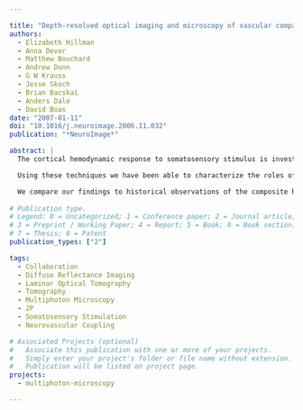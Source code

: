 ```yaml
---

title: "Depth-resolved optical imaging and microscopy of vascular compartment dynamics during somatosensory stimulation"
authors:
  - Elizabeth Hillman
  - Anna Devor
  - Matthew Bouchard
  - Andrew Dunn
  - G W Krauss
  - Jesse Skoch
  - Brian Bacskai
  - Anders Dale
  - David Boas
date: "2007-01-11"
doi: "10.1016/j.neuroimage.2006.11.032"
publication: "*NeuroImage*"

abstract: |
  The cortical hemodynamic response to somatosensory stimulus is investigated at the level of individual vascular compartments using both depth-resolved optical imaging and in-vivo two-photon microscopy. We utilize a new imaging and spatiotemporal analysis approach that exploits the different characteristic dynamics of responding arteries, arterioles, capillaries and veins to isolate their three-dimensional spatial extent within the cortex. This spatial delineation is validated using vascular casts. Temporal delineation is supported by in-vivo two-photon microscopy of the temporal dynamics and vascular mechanisms of the arteriolar and venous responses.

  Using these techniques we have been able to characterize the roles of the different vascular compartments in generating and controlling the hemodynamic response to somatosensory stimulus. We find that changes in arteriolar total hemoglobin concentration agree well with arteriolar dilation dynamics, which in turn correspond closely with changes in venous blood flow. For 4-s stimuli, we see only small changes in venous hemoglobin concentration, and do not detect measurable dilation or ballooning in the veins. Instead, we see significant evidence of capillary hyperemia.

  We compare our findings to historical observations of the composite hemodynamic response from other modalities including functional magnetic resonance imaging. Implications of our results are discussed with respect to mathematical models of cortical hemodynamics, and to current theories on the mechanisms underlying neurovascular coupling. We also conclude that our spatiotemporal analysis approach is capable of isolating and localizing signals from the capillary bed local to neuronal activation, and holds promise for improving the specificity of other hemodynamic imaging modalities.
  
# Publication type.
# Legend: 0 = Uncategorized; 1 = Conference paper; 2 = Journal article;
# 3 = Preprint / Working Paper; 4 = Report; 5 = Book; 6 = Book section;
# 7 = Thesis; 8 = Patent
publication_types: ["2"]

tags:
  - Collaboration
  - Diffuse Reflectance Imaging
  - Laminar Optical Tomography
  - Tomography
  - Multiphoton Microscopy
  - 2P
  - Somatosensory Stimulation
  - Neurovascular Coupling

# Associated Projects (optional)
#   Associate this publication with one or more of your projects.
#   Simply enter your project's folder or file name without extension.
#   Publication will be listed on project page.
projects:
  - multiphoton-microscopy

---
```

